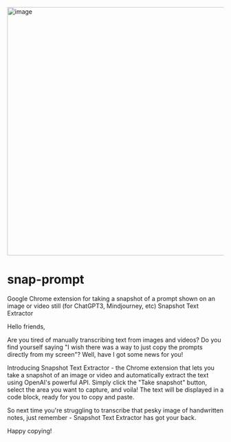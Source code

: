 <img width="578" alt="image" src="https://user-images.githubusercontent.com/61345237/210965384-b692d214-fa04-47a0-98c2-d0698d3fa950.png">

# snap-prompt
Google Chrome extension for taking a snapshot of a prompt shown on an image or video still (for ChatGPT3, Mindjourney, etc)
Snapshot Text Extractor

Hello friends,

Are you tired of manually transcribing text from images and videos? Do you find yourself saying "I wish there was a way to just copy the prompts directly from my screen"? Well, have I got some news for you!

Introducing Snapshot Text Extractor - the Chrome extension that lets you take a snapshot of an image or video and automatically extract the text using OpenAI's powerful API. Simply click the "Take snapshot" button, select the area you want to capture, and voila! The text will be displayed in a code block, ready for you to copy and paste.

So next time you're struggling to transcribe that pesky image of handwritten notes, just remember - Snapshot Text Extractor has got your back.

Happy copying!

